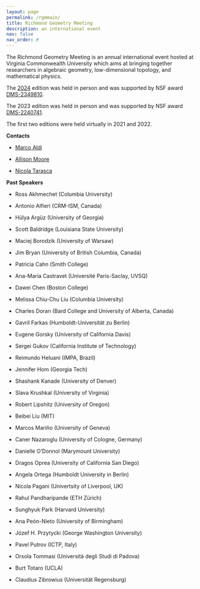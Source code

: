 ```yaml
---
layout: page
permalink: /rgmmain/
title: Richmond Geometry Meeting
description: an international event
nav: false
nav_order: #
---
```


The Richmond Geometry Meeting is an annual international event hosted at Virginia Commonwealth University which aims at bringing together researchers in algebraic geometry, low-dimensional topology, and mathematical physics.

The <a href='https://math.vcu.edu/rgm/'>2024</a> edition was held in person and was supported by NSF award <a href='https://www.nsf.gov/awardsearch/showAward?AWD_ID=2349810'>DMS-2349810</a>.

The 2023 edition was held in person and was supported by NSF award <a href='https://www.nsf.gov/awardsearch/showAward?AWD_ID=2240741'>DMS-2240741</a>.

The first two editions were held virtually in 2021 and 2022.

<b>Contacts</b>

- <a href='https://math.vcu.edu/directory/aldi.html'>Marco Aldi</a>

- <a href='https://math.vcu.edu/directory/moore.html'>Allison Moore</a>

- <a href='https://nicolatarasca.github.io'>Nicola Tarasca</a>

<b>Past Speakers</b>

- Ross Akhmechet (Columbia University)

- Antonio Alfieri (CRM-ISM, Canada)

- Hülya Argüz (University of Georgia)

- Scott Baldridge (Louisiana State University)

- Maciej Borodzik (University of Warsaw)

- Jim Bryan (University of British Columbia, Canada)

- Patricia Cahn (Smith College)

- Ana-Maria Castravet (Université Paris-Saclay, UVSQ)

- Dawei Chen (Boston College)

- Melissa Chiu-Chu Liu (Columbia University)

- Charles Doran (Bard College and University of Alberta, Canada)

- Gavril Farkas (Humboldt-Universität zu Berlin)

- Eugene Gorsky (University of California Davis)

- Sergei Gukov (California Institute of Technology)

- Reimundo Heluani (IMPA, Brazil)

- Jennifer Hom (Georgia Tech)

- Shashank Kanade (University of Denver)

- Slava Krushkal (University of Virginia)

- Robert Lipshitz (University of Oregon)

- Beibei Liu (MIT)

- Marcos Mariño (University of Geneva)

- Caner Nazaroglu (University of Cologne, Germany)

- Danielle O’Donnol (Marymount University)

- Dragos Oprea (University of California San Diego)

- Angela Ortega (Humboldt University in Berlin)

- Nicola Pagani (Univertsity of Liverpool, UK)

- Rahul Pandharipande (ETH Zürich)

- Sunghyuk Park (Harvard University)

- Ana Peón-Nieto (University of Birmingham)

- Józef H. Przytycki (George Washington University)

- Pavel Putrov (ICTP, Italy)

- Orsola Tommasi (Università degli Studi di Padova)

- Burt Totaro (UCLA)

- Claudius Zibrowius (Universität Regensburg)

